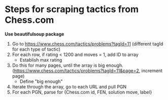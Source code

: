 # Steps for scraping tactics from Chess.com
**Use beautifulsoup package**
1. Go to https://www.chess.com/tactics/problems?tagId=11 (different tagId for each type of tactic)
2. For each row, if rating < 1200 and moves = 1, add ID to array
	* Establish max rating
3. Do this for many pages, until the array is big enough. (https://www.chess.com/tactics/problems?tagId=11&page=2, increment page)
    * Define "big enough"
4. Iterate through the array, go to each URL and pull PGN
5. For each PGN, parse for {Chess.com id, FEN, solution move, label}